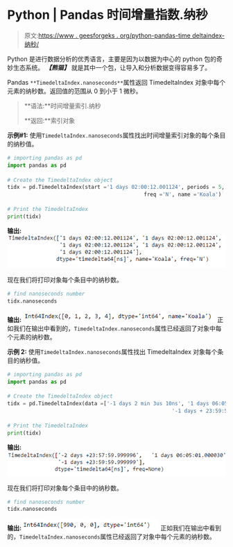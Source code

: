 # Python | Pandas 时间增量指数.纳秒

> 原文:[https://www . geesforgeks . org/python-pandas-time deltaindex-纳秒/](https://www.geeksforgeeks.org/python-pandas-timedeltaindex-nanoseconds/)

Python 是进行数据分析的优秀语言，主要是因为以数据为中心的 python 包的奇妙生态系统。 ***【熊猫】*** 就是其中一个包，让导入和分析数据变得容易多了。

Pandas `**TimedeltaIndex.nanoseconds**`属性返回 TimedeltaIndex 对象中每个元素的纳秒数。返回值的范围从 0 到小于 1 微秒。

> **语法:**时间增量索引.纳秒
> 
> **返回:**索引对象

**示例#1:** 使用`TimedeltaIndex.nanoseconds`属性找出时间增量索引对象的每个条目的纳秒值。

```py
# importing pandas as pd
import pandas as pd

# Create the TimedeltaIndex object
tidx = pd.TimedeltaIndex(start ='1 days 02:00:12.001124', periods = 5, 
                                            freq ='N', name ='Koala')

# Print the TimedeltaIndex
print(tidx)
```

**输出:**
![](img/7deceee04893841a5d10f9420bdd7b3a.png)

现在我们将打印对象每个条目中的纳秒数。

```py
# find nanoseconds number
tidx.nanoseconds
```

**输出:**
![](img/dc355f44ffffd2fc8b1dac904302a8a4.png)
正如我们在输出中看到的，`TimedeltaIndex.nanoseconds`属性已经返回了对象中每个元素的纳秒数。

**示例 2:** 使用`TimedeltaIndex.nanoseconds`属性找出 TimedeltaIndex 对象每个条目的纳秒值。

```py
# importing pandas as pd
import pandas as pd

# Create the TimedeltaIndex object
tidx = pd.TimedeltaIndex(data =['-1 days 2 min 3us 10ns', '1 days 06:05:01.000030', 
                                                     '-1 days + 23:59:59.999999'])

# Print the TimedeltaIndex
print(tidx)
```

**输出:**
![](img/9fcfc935fbe07b4e4e3e3328815e648a.png)

现在我们将打印对象每个条目中的纳秒数。

```py
# find nanoseconds number
tidx.nanoseconds
```

**输出:**
![](img/179c2416022de8a781c6a3af3b02e5ec.png)
正如我们在输出中看到的，`TimedeltaIndex.nanoseconds`属性已经返回了对象中每个元素的纳秒数。
